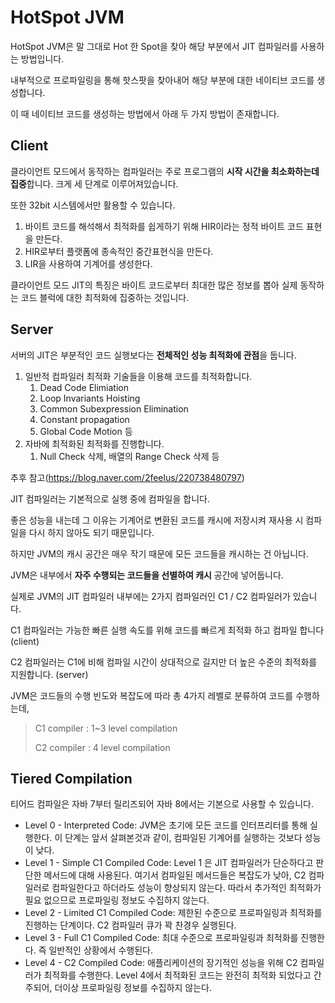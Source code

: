 # HotSpot JVM
HotSpot JVM은 말 그대로 Hot 한 Spot을 찾아 해당 부분에서 JIT 컴파일러를 사용하는 방법입니다.

내부적으로 프로파일링을 통해 핫스팟을 찾아내어 해당 부분에 대한 네이티브 코드를 생성합니다.

이 때 네이티브 코드를 생성하는 방법에서 아래 두 가지 방법이 존재합니다.

## Client

클라이언트 모드에서 동작하는 컴파일러는 주로 프로그램의 **시작 시간을 최소화하는데 집중**합니다. 크게 세 단계로 이루어져있습니다.

또한 32bit 시스템에서만 활용할 수 있습니다.

1. 바이트 코드를 해석해서 최적화를 쉽게하기 위해 HIR이라는 정적 바이트 코드 표현을 만든다.
2. HIR로부터 플랫폼에 종속적인 중간표현식을 만든다.
3. LIR을 사용하여 기계어를 생성한다.

클라이언트 모드 JIT의 특징은 바이트 코드로부터 최대한 많은 정보를 뽑아 실제 동작하는 코드 블럭에 대한 최적화에 집중하는 것입니다.

## Server

서버의 JIT은 부분적인 코드 실행보다는 **전체적인 성능 최적화에 관점**을 둡니다.

1. 일반적 컴파일러 최적화 기술들을 이용해 코드를 최적화합니다.
    1. Dead Code Elimiation
    2. Loop Invariants Hoisting
    3. Common Subexpression Elimination
    4. Constant propagation
    5. Global Code Motion 등
2. 자바에 최적화된 최적화를 진행합니다.
    1. Null Check 삭제, 배열의 Range Check 삭제 등

추후 참고(https://blog.naver.com/2feelus/220738480797)

JIT 컴파일러는 기본적으로 실행 중에 컴파일을 합니다.

좋은 성능을 내는데 그 이유는 기계어로 변환된 코드를 캐시에 저장시켜 재사용 시 컴파일을 다시 하지 않아도 되기 때문입니다.

하지만 JVM의 캐시 공간은 매우 작기 때문에 모든 코드들을 캐시하는 건 아닙니다.

JVM은 내부에서 **자주 수행되는 코드들을 선별하여 캐시** 공간에 넣어둡니다.

실제로 JVM의 JIT 컴파일러 내부에는 2가지 컴파일러인 C1 / C2 컴파일러가 있습니다.

C1 컴파일러는 가능한 빠른 실행 속도를 위해 코드를 빠르게 최적화 하고 컴파일 합니다 (client)

C2 컴파일러는 C1에 비해 컴파일 시간이 상대적으로 길지만 더 높은 수준의 최적화를 지원합니다. (server)

JVM은 코드들의 수행 빈도와 복잡도에 따라 총 4가지 레벨로 분류하여 코드를 수행하는데,

> C1 compiler : 1~3 level compilation
> 
> 
> C2 compiler : 4 level compilation
> 

## Tiered Compilation

티어드 컴파일은 자바 7부터 릴리즈되어 자바 8에서는 기본으로 사용할 수 있습니다.

- Level 0 - Interpreted Code: JVM은 초기에 모든 코드를 인터프리터를 통해 실행한다. 이 단계는 앞서 살펴본것과 같이, 컴파일된 기계어를 실행하는 것보다 성능이 낮다.
- Level 1 - Simple C1 Compiled Code: Level 1 은 JIT 컴파일러가 단순하다고 판단한 메서드에 대해 사용된다. 여기서 컴파일된 메서드들은 복잡도가 낮아, C2 컴파일러로 컴파일한다고 하더라도 성능이 향상되지 않는다. 따라서 추가적인 최적화가 필요 없으므로 프로파일링 정보도 수집하지 않는다.
- Level 2 - Limited C1 Compiled Code: 제한된 수준으로 프로파일링과 최적화를 진행하는 단계이다. C2 컴파일러 큐가 꽉 찬경우 실행된다.
- Level 3 - Full C1 Compiled Code: 최대 수준으로 프로파일링과 최적화를 진행한다. 즉 일반적인 상황에서 수행된다.
- Level 4 - C2 Compiled Code: 애플리케이션의 장기적인 성능을 위해 C2 컴파일러가 최적화를 수행한다. Level 4에서 최적화된 코드는 완전히 최적화 되었다고 간주되어, 더이상 프로파일링 정보를 수집하지 않는다.
